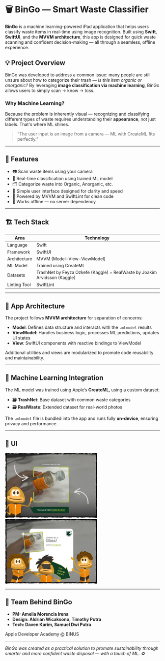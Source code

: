# 🗑️ BinGo — Smart Waste Classifier

**BinGo** is a machine learning-powered iPad application that helps users classify waste items in real-time using image recognition. Built using **Swift**, **SwiftUI**, and the **MVVM architecture**, this app is designed for quick waste scanning and confident decision-making — all through a seamless, offline experience.

## 💡 Project Overview

BinGo was developed to address a common issue: many people are still unsure about how to categorize their trash — *Is this item organic or anorganic?* By leveraging **image classification via machine learning**, BinGo allows users to simply scan → know → toss.

### Why Machine Learning?

Because the problem is inherently visual — recognizing and classifying different types of waste requires understanding their **appearance**, not just labels. That's where ML shines.

> “The user input is an image from a camera — ML with CreateML fits perfectly.”

---

## 🧠 Features

- 📷 Scan waste items using your camera
- 🧠 Real-time classification using trained ML model
- 🗂️ Categorize waste into Organic, Anorganic, etc.
- 💬 Simple user interface designed for clarity and speed
- 🧹 Powered by MVVM and SwiftLint for clean code
- 📡 Works offline — no server dependency

---

## 🏗️ Tech Stack

| Area         | Technology                        |
|--------------|------------------------------------|
| Language     | Swift                              |
| Framework    | SwiftUI                            |
| Architecture | MVVM (Model-View-ViewModel)        |
| ML Model     | Trained using CreateML             |
| Datasets     | TrashNet by Feyza Ozkefe (Kaggle) + RealWaste by Joakim Arvidsson (Kaggle) |
| Linting Tool | SwiftLint                          |

---

## 🧩 App Architecture

The project follows **MVVM architecture** for separation of concerns:

- **Model**: Defines data structure and interacts with the `.mlmodel` results
- **ViewModel**: Handles business logic, processes ML predictions, updates UI states
- **View**: SwiftUI components with reactive bindings to ViewModel

Additional utilities and views are modularized to promote code reusability and maintainability.

---

## 🧪 Machine Learning Integration

The ML model was trained using Apple’s **CreateML**, using a custom dataset:

- 🗃️ **TrashNet**: Base dataset with common waste categories
- 🗃️ **RealWaste**: Extended dataset for real-world photos

The `.mlmodel` file is bundled into the app and runs fully **on-device**, ensuring privacy and performance.

---

## 📱 UI

<img src="Documentation/Scan.jpeg" width="300"/>

<img src="Documentation/Result.jpeg" width="300"/>

---

## 👥 Team Behind BinGo

- **PM: Amelia Morencia Irena**
- **Design: Aldrian Wicaksono, Timothy Putra**
- **Tech: Daven Karim, Samuel Dwi Putra**

Apple Developer Academy @ BINUS

---

*BinGo was created as a practical solution to promote sustainability through smarter and more confident waste disposal — with a touch of ML. ♻️*
